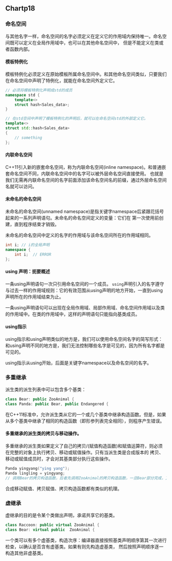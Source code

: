 ## Chartp18

### 命名空间
与其他名字一样，命名空间的名字必须定义在定义它的作用域内保持唯一。命名空间既可以定义在全局作用域中，也可以在其他命名空间中，
但是不能定义在类或者函数内部。

#### 模板特例化
模板特例化必须定义在原始模板所属命名空间中。和其他命名空间类似，只要我们在命名空间中声明了特例化，就能在命名空间外定义它。

```c++
// 必须将模板特例化声明成std的成员
namespace std {
	template<>
	struct hash<Sales_data>;
}

// 在std空间中声明了模板特例化的声明后，就可以在命名空间std的外部定义它。
template<>
struct std::hash<Sales_data>
{
	// something
};
```

#### 内联命名空间
C++11引入新的嵌套命名空间，称为内联命名空间(inline namespace)。和普通嵌套命名空间不同，内联命名空间中的名字可以被外层命名空间直接使用。
也就是我们无需再内联命名空间的名字前面添加该命名空间名的前缀，通过外层命名空间名就可以访问。

#### 未命名的命名空间
未命名的命名空间(unnamed namespace)是指关键字namespace后紧跟花括号起来的一系列声明语句。未命名的命名空间定义的变量：它们在
第一次使用前创建，直到程序结束才销毁。

未命名的命名空间中定义的名字的作用域与该命名空间所在的作用域相同。
```c++
int i; // i的全局声明
namespace {
	int i; 	// ERROR
};
```

#### using 声明：扼要概述
一条using声明语句一次只引用命名空间的一个成员。
`using`声明引入的名字遵守与过去一样的作用域规则：它的有效范围从using声明的地方开始，一直到using声明所在的作用域结束为止。

一条using声明语句可以出现在全局作用域、局部作用域、命名空间作用域以及类的作用域中。在类的作用域中，这样的声明语句只能指向基类成员。

#### using指示
using指示和using声明类似的地方是，我们可以使用命名空间名字的简写形式：和using声明不同的地方是，我们无法控制哪些名字是可见的，因为所有名字都是可见的。


using指示从using开始，后面是关键字namespace以及命名空间的名字。

### 多重继承

派生类的派生列表中可以包含多个基类：
```c++
class Bear: public ZooAnimal {
class Panda: public Bear, public Endangered {
```

在C++11标准中，允许派生类从它的一个或几个基类中继承构造函数。但是，如果从多个基类中继承了相同的构造函数（即形参列表完全相同），则程序产生错误。

#### 多重继承的派生类的拷贝与移动操作。

多重继承的派生类如果定义了自己的拷贝/(赋值构造函数)和赋值运算符，则必须在完整的对象上执行拷贝、移动或赋值操作。只有当派生类是合成版本的
拷贝、移动或赋值成员时，才会对其基类部分执行这些操作。
```c++
Panda yingyang("ying yang");
Panda lingling = yingyang;
// 调用Bear的拷贝构造函数，后者先调用ZooAnimal的拷贝构造函数，一旦Bear部分完成，又调用Endangered的拷贝构造函数
```

合成移动赋值、拷贝赋值、拷贝构造函数都有类似的机理。

### 虚继承
虚继承的目的是令某个类做出声明，承诺共享它的基类。
```c++
class Raccoon: public virtual ZooAnimal {
class Bear: virtual public  ZooAnimal {
```
一个类可以有多个虚基类，构造次序：编译器直接按照基类声明顺序第其一次进行检查，以确认是否含有虚基类。如果有则先构造虚基类，
然后按照声明顺序逐一构造其他非虚基类。



